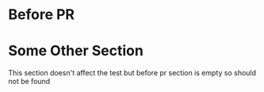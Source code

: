 # Before PR

# Some Other Section

This section doesn't affect the test but before pr section is empty
so should not be found
